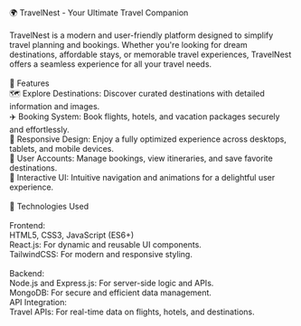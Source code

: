 🌍 TravelNest - Your Ultimate Travel Companion<br/>
<br/>
TravelNest is a modern and user-friendly platform designed to simplify travel planning and bookings. Whether you're looking for dream <br/>destinations, affordable stays, or memorable travel experiences, TravelNest offers a seamless experience for all your travel needs.<br/>
<br/>
🌟 Features<br/>
🗺️ Explore Destinations: Discover curated destinations with detailed information and images.<br/>
✈️ Booking System: Book flights, hotels, and vacation packages securely and effortlessly.<br/>
📱 Responsive Design: Enjoy a fully optimized experience across desktops, tablets, and mobile devices.<br/>
💼 User Accounts: Manage bookings, view itineraries, and save favorite destinations.<br/>
🎨 Interactive UI: Intuitive navigation and animations for a delightful user experience.<br/>
<br/>
🔧 Technologies Used<br/>
<br/>
Frontend:<br/>
HTML5, CSS3, JavaScript (ES6+)<br/>
React.js: For dynamic and reusable UI components.<br/>
TailwindCSS: For modern and responsive styling.<br/>
<br/>
Backend:<br/>
Node.js and Express.js: For server-side logic and APIs.<br/>
MongoDB: For secure and efficient data management.<br/>
API Integration:<br/>
Travel APIs: For real-time data on flights, hotels, and destinations.<br/>